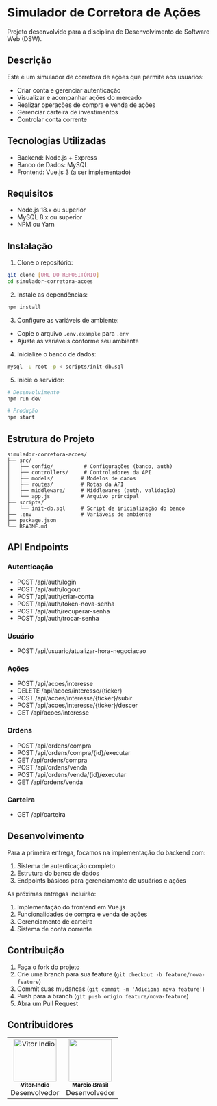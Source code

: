 # Simulador de Corretora de Ações

Projeto desenvolvido para a disciplina de Desenvolvimento de Software Web (DSW).

## Descrição

Este é um simulador de corretora de ações que permite aos usuários:
- Criar conta e gerenciar autenticação
- Visualizar e acompanhar ações do mercado
- Realizar operações de compra e venda de ações
- Gerenciar carteira de investimentos
- Controlar conta corrente

## Tecnologias Utilizadas

- Backend: Node.js + Express
- Banco de Dados: MySQL
- Frontend: Vue.js 3 (a ser implementado)

## Requisitos

- Node.js 18.x ou superior
- MySQL 8.x ou superior
- NPM ou Yarn

## Instalação

1. Clone o repositório:
```bash
git clone [URL_DO_REPOSITÓRIO]
cd simulador-corretora-acoes
```

2. Instale as dependências:
```bash
npm install
```

3. Configure as variáveis de ambiente:
- Copie o arquivo `.env.example` para `.env`
- Ajuste as variáveis conforme seu ambiente

4. Inicialize o banco de dados:
```bash
mysql -u root -p < scripts/init-db.sql
```

5. Inicie o servidor:
```bash
# Desenvolvimento
npm run dev

# Produção
npm start
```

## Estrutura do Projeto

```
simulador-corretora-acoes/
├── src/
│   ├── config/          # Configurações (banco, auth)
│   ├── controllers/     # Controladores da API
│   ├── models/         # Modelos de dados
│   ├── routes/         # Rotas da API
│   ├── middleware/     # Middlewares (auth, validação)
│   └── app.js          # Arquivo principal
├── scripts/
│   └── init-db.sql     # Script de inicialização do banco
├── .env                # Variáveis de ambiente
├── package.json
└── README.md
```

## API Endpoints

### Autenticação
- POST /api/auth/login
- POST /api/auth/logout
- POST /api/auth/criar-conta
- POST /api/auth/token-nova-senha
- POST /api/auth/recuperar-senha
- POST /api/auth/trocar-senha

### Usuário
- POST /api/usuario/atualizar-hora-negociacao

### Ações
- POST /api/acoes/interesse
- DELETE /api/acoes/interesse/{ticker}
- POST /api/acoes/interesse/{ticker}/subir
- POST /api/acoes/interesse/{ticker}/descer
- GET /api/acoes/interesse

### Ordens
- POST /api/ordens/compra
- POST /api/ordens/compra/{id}/executar
- GET /api/ordens/compra
- POST /api/ordens/venda
- POST /api/ordens/venda/{id}/executar
- GET /api/ordens/venda

### Carteira
- GET /api/carteira

## Desenvolvimento

Para a primeira entrega, focamos na implementação do backend com:
1. Sistema de autenticação completo
2. Estrutura do banco de dados
3. Endpoints básicos para gerenciamento de usuários e ações

As próximas entregas incluirão:
1. Implementação do frontend em Vue.js
2. Funcionalidades de compra e venda de ações
3. Gerenciamento de carteira
4. Sistema de conta corrente

## Contribuição

1. Faça o fork do projeto
2. Crie uma branch para sua feature (`git checkout -b feature/nova-feature`)
3. Commit suas mudanças (`git commit -m 'Adiciona nova feature'`)
4. Push para a branch (`git push origin feature/nova-feature`)
5. Abra um Pull Request 

## Contribuidores
<table>
  <tr>
    <td align="center">
      <a href="https://github.com/vitorindio">
        <img src="https://avatars.githubusercontent.com/u/88738275?s=100&v=4" alt="Vitor Indio" width="100px"/><br />
        <sub><b>Vitor Indio</b></sub>
        <br />
      </a>
      <span>Desenvolvedor</span>
    </td>
    <td align="center">
      <a href="https://github.com/marciobfl">
        <img src="https://avatars.githubusercontent.com/u/37818174?u=5fbeb7dab8ac9deb784112bb07278a7a90ed690c&v=4&" alt="" width="100px"/><br />
        <sub><b>Marcio Brasil</b></sub>
        <br />
      </a>
      <span>Desenvolvedor</span>
    </td>
  </tr>
</table>

